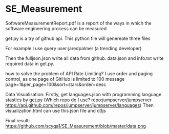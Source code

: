 # SE_Measurement

SoftwareMeasurementReport.pdf is a report of the ways in which the software engineering process can be measured

get.py is a try of github api.
This python file will genereate three files

For example
I use query user:jaredpalmer (a trending developer)

Then the fulljson.json write all data from github.
data.json and info.txt write required data in get.py.

how to solve the problem of API Rate Limiting?
I use order and paging control, as one page of GitHub is limited to 100 message
page=1&per_page=100&sort=stars&order=desc


Data Visualisation:
Firstly, get languages.json with programming language stastics by get.py
(Which repo do I use? repo:jumpserver/jumpserver    https://api.github.com/repos/jumpserver/jumpserver/languages)
Then visualization.html can use this json file and d3js

Final result: https://github.com/scyqa1/SE_Measurement/blob/master/data.png
